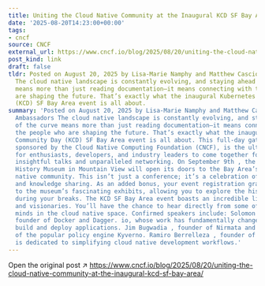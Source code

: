 ```yaml
---
title: Uniting the Cloud Native Community at the Inaugural KCD SF Bay Area
date: '2025-08-20T14:23:00+00:00'
tags:
- cncf
source: CNCF
external_url: https://www.cncf.io/blog/2025/08/20/uniting-the-cloud-native-community-at-the-inaugural-kcd-sf-bay-area/
post_kind: link
draft: false
tldr: Posted on August 20, 2025 by Lisa-Marie Namphy and Matthew Cascio, CNCF Ambassadors
  The cloud native landscape is constantly evolving, and staying ahead of the curve
  means more than just reading documentation—it means connecting with the people who
  are shaping the future. That’s exactly what the inaugural Kubernetes Community Day
  (KCD) SF Bay Area event is all about.
summary: 'Posted on August 20, 2025 by Lisa-Marie Namphy and Matthew Cascio, CNCF
  Ambassadors The cloud native landscape is constantly evolving, and staying ahead
  of the curve means more than just reading documentation—it means connecting with
  the people who are shaping the future. That’s exactly what the inaugural Kubernetes
  Community Day (KCD) SF Bay Area event is all about. This full-day gathering, proudly
  sponsored by the Cloud Native Computing Foundation (CNCF), is the ultimate opportunity
  for enthusiasts, developers, and industry leaders to come together for a day of
  insightful talks and unparalleled networking. On September 9th , the historic Computer
  History Museum in Mountain View will open its doors to the Bay Area’s thriving cloud
  native community. This isn’t just a conference; it’s a celebration of collaboration
  and knowledge sharing. As an added bonus, your event registration grants you access
  to the museum’s fascinating exhibits, allowing you to explore the history of technology
  during your breaks. The KCD SF Bay Area event boasts an incredible lineup of speakers
  and visionaries. You’ll have the chance to hear directly from some of the most influential
  minds in the cloud native space. Confirmed speakers include: Solomon Hykes , the
  founder of Docker and Dagger. io, whose work has fundamentally changed the way we
  build and deploy applications. Jim Bugwadia , founder of Nirmata and a key maintainer
  of the popular policy engine Kyverno. Ramiro Berrelleza , founder of Okteto, who
  is dedicated to simplifying cloud native development workflows.'
---
```

Open the original post ↗ https://www.cncf.io/blog/2025/08/20/uniting-the-cloud-native-community-at-the-inaugural-kcd-sf-bay-area/
